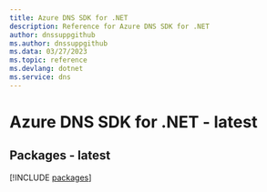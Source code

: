 ```yaml
---
title: Azure DNS SDK for .NET
description: Reference for Azure DNS SDK for .NET
author: dnssuppgithub
ms.author: dnssuppgithub
ms.data: 03/27/2023
ms.topic: reference
ms.devlang: dotnet
ms.service: dns
---
```

# Azure DNS SDK for .NET - latest
## Packages - latest
[!INCLUDE [packages](dns-index.md)]